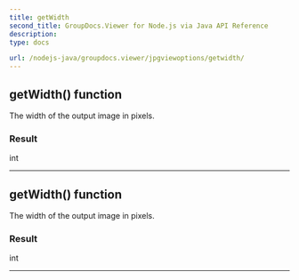 ```yaml
---
title: getWidth
second_title: GroupDocs.Viewer for Node.js via Java API Reference
description: 
type: docs

url: /nodejs-java/groupdocs.viewer/jpgviewoptions/getwidth/
---
```


## getWidth()  function

 The width of the output image in pixels.
 

### Result
int


---


## getWidth()  function

 The width of the output image in pixels.
 

### Result
int


---


